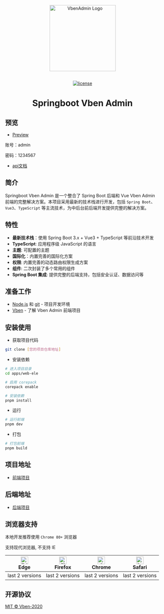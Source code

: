 <div align="center"> <a href="https://github.com/anncwb/vue-vben-admin"> <img alt="VbenAdmin Logo" width="215" src="https://unpkg.com/@vbenjs/static-source@0.1.7/source/logo-v1.webp"> </a> <br> <br>

[![license](https://img.shields.io/github/license/anncwb/vue-vben-admin.svg)](LICENSE)

<h1>Springboot Vben Admin</h1>
</div>

## 预览

- <a href="http://vben.chengazhen.me/" target="_blank">Preview</a>

账号：admin

密码：1234567

- <a href="http://49.234.181.38:9090/swagger-ui/index.html" target="_blank">api文档</a>

## 简介

Springboot Vben Admin 是一个整合了 Spring Boot 后端和 Vue Vben Admin 前端的完整解决方案。本项目采用最新的技术栈进行开发，包括 `Spring Boot`、`Vue3`、`TypeScript` 等主流技术，为中后台前后端开发提供完整的解决方案。

## 特性

- **最新技术栈**：使用 Spring Boot 3.x + Vue3 + TypeScript 等前沿技术开发
- **TypeScript**: 应用程序级 JavaScript 的语言
- **主题**: 可配置的主题
- **国际化**：内置完善的国际化方案
- **权限**: 内置完善的动态路由权限生成方案
- **组件**: 二次封装了多个常用的组件
- **Spring Boot 集成**: 提供完整的后端支持，包括安全认证、数据访问等

## 准备工作

- [Node.js](http://nodejs.org/) 和 [git](https://git-scm.com/) - 项目开发环境
- [Vben](https://vben.pro/) - 了解 Vben Admin 前端项目

## 安装使用

- 获取项目代码

```bash
git clone [您的项目仓库地址]
```

- 安装依赖

```bash
# 进入项目目录
cd apps/web-ele

# 启用 corepack
corepack enable

# 安装依赖
pnpm install

```

- 运行

```bash
# 运行前端
pnpm dev

```

- 打包

```bash
# 打包前端
pnpm build

```

## 项目地址

- [前端项目](https://github.com/chengazhen/springboot-vben)

## 后端地址

- [后端项目](https://github.com/chengazhen/Vue-Springboot-Library)

## 浏览器支持

本地开发推荐使用 `Chrome 80+` 浏览器

支持现代浏览器, 不支持 IE

| [<img src="https://raw.githubusercontent.com/alrra/browser-logos/master/src/edge/edge_48x48.png" alt=" Edge" width="24px" height="24px" />](http://godban.github.io/browsers-support-badges/)</br>Edge | [<img src="https://raw.githubusercontent.com/alrra/browser-logos/master/src/firefox/firefox_48x48.png" alt="Firefox" width="24px" height="24px" />](http://godban.github.io/browsers-support-badges/)</br>Firefox | [<img src="https://raw.githubusercontent.com/alrra/browser-logos/master/src/chrome/chrome_48x48.png" alt="Chrome" width="24px" height="24px" />](http://godban.github.io/browsers-support-badges/)</br>Chrome | [<img src="https://raw.githubusercontent.com/alrra/browser-logos/master/src/safari/safari_48x48.png" alt="Safari" width="24px" height="24px" />](http://godban.github.io/browsers-support-badges/)</br>Safari |
| :-: | :-: | :-: | :-: |
| last 2 versions | last 2 versions | last 2 versions | last 2 versions |

## 开源协议

[MIT © Vben-2020](./LICENSE)
